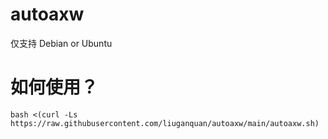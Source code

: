 # autoaxw
仅支持 Debian or Ubuntu

# 如何使用？

```
bash <(curl -Ls https://raw.githubusercontent.com/liuganquan/autoaxw/main/autoaxw.sh)
```
